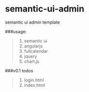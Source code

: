 semantic-ui-admin
=================

semantic ui admin template

###usage:
>1. semantic ui
>2. angularjs
>3. fullcalendar
>4. jquery
>5. chart.js

###v0.1 todos
>1. login.html
>2. index.html
